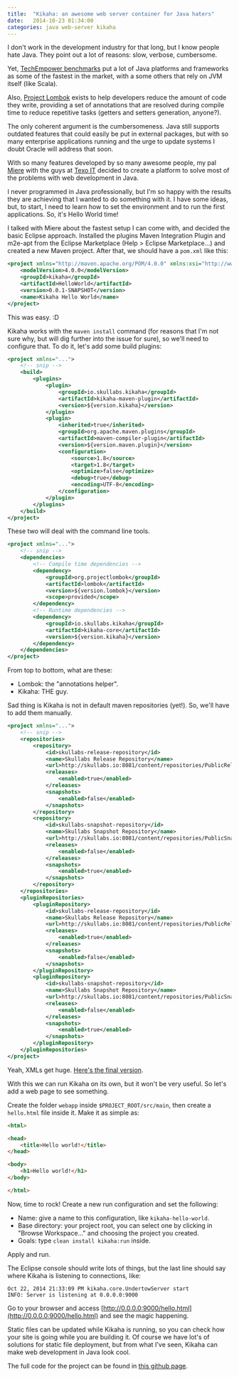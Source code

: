 ```yaml
---
title:  "Kikaha: an awesome web server container for Java haters"
date:   2014-10-23 01:34:00
categories: java web-server kikaha
---
```


I don't work in the development industry for that long, but I know people hate Java. They point out a lot of reasons: slow, verbose, cumbersome. 

Yet, [TechEmpower benchmarks](http://www.techempower.com/benchmarks/) put a lot of Java platforms and frameworks as some of the fastest in the market, with a some others that rely on JVM itself (like Scala).

Also, [Project Lombok](http://projectlombok.org/) exists to help developers reduce the amount of code they write, providing a set of annotations that are resolved during compile time to reduce repetitive tasks (getters and setters generation, anyone?).

The only coherent argument is the cumbersomeness. Java still supports outdated features that could easily be put in external packages, but with so many enterprise applications running and the urge to update systems I doubt Oracle will address that soon.

With so many features developed by so many awesome people, my pal [Miere](https://twitter.com/miere) with the guys at [Texo IT](http://www.texoit.com/) decided to create a platform to solve most of the problems with web development in Java.

I never programmed in Java professionally, but I'm so happy with the results they are achieving that I wanted to do something with it. I have some ideas, but, to start, I need to learn how to set the environment and to run the first applications. So, it's Hello World time!

I talked with Miere about the fastest setup I can come with, and decided the basic Eclipse approach. Installed the plugins Maven Integration Plugin and m2e-apt from the Eclipse Marketplace (Help > Eclipse Marketplace...) and created a new Maven project. After that, we should have a ```pom.xml``` like this:

```xml
<project xmlns="http://maven.apache.org/POM/4.0.0" xmlns:xsi="http://www.w3.org/2001/XMLSchema-instance" xsi:schemaLocation="http://maven.apache.org/POM/4.0.0 http://maven.apache.org/xsd/maven-4.0.0.xsd">
	<modelVersion>4.0.0</modelVersion>
	<groupId>kikaha</groupId>
	<artifactId>HelloWorld</artifactId>
	<version>0.0.1-SNAPSHOT</version>
	<name>Kikaha Hello World</name>
</project>
```

This was easy. :D

Kikaha works with the ```maven install``` command (for reasons that I'm not sure why, but will dig further into the issue for sure), so we'll need to configure that. To do it, let's add some build plugins:

```xml
<project xmlns="...">
	<!-- snip -->
	<build>
		<plugins>
			<plugin>
				<groupId>io.skullabs.kikaha</groupId>
				<artifactId>kikaha-maven-plugin</artifactId>
				<version>${version.kikaha}</version>
			</plugin>
			<plugin>
				<inherited>true</inherited>
				<groupId>org.apache.maven.plugins</groupId>
				<artifactId>maven-compiler-plugin</artifactId>
				<version>${version.maven.plugin}</version>
				<configuration>
					<source>1.8</source>
					<target>1.8</target>
					<optimize>false</optimize>
					<debug>true</debug>
					<encoding>UTF-8</encoding>
				</configuration>
			</plugin>
		</plugins>
	</build>
</project>
```

These two will deal with the command line tools.

```xml
<project xmlns="...">
	<!-- snip -->
	<dependencies>
		<!-- Compile time dependencies -->
		<dependency>
			<groupId>org.projectlombok</groupId>
			<artifactId>lombok</artifactId>
			<version>${version.lombok}</version>
			<scope>provided</scope>
		</dependency>
		<!-- Runtime dependencies -->
		<dependency>
			<groupId>io.skullabs.kikaha</groupId>
			<artifactId>kikaha-core</artifactId>
			<version>${version.kikaha}</version>
		</dependency>
	</dependencies>
</project>
```

From top to bottom, what are these:
* Lombok: the "annotations helper".
* Kikaha: THE guy.

Sad thing is Kikaha is not in default maven repositories (yet!). So, we'll have to add them manually.

```xml
<project xmlns="...">
	<!-- snip -->
	<repositories>
		<repository>
			<id>skullabs-release-repository</id>
			<name>Skullabs Release Repository</name>
			<url>http://skullabs.io:8081/content/repositories/PublicRelease/</url>
			<releases>
				<enabled>true</enabled>
			</releases>
			<snapshots>
				<enabled>false</enabled>
			</snapshots>
		</repository>
		<repository>
			<id>skullabs-snapshot-repository</id>
			<name>Skullabs Snapshot Repository</name>
			<url>http://skullabs.io:8081/content/repositories/PublicSnapshot/</url>
			<releases>
				<enabled>false</enabled>
			</releases>
			<snapshots>
				<enabled>true</enabled>
			</snapshots>
		</repository>
	</repositories>
	<pluginRepositories>
		<pluginRepository>
			<id>skullabs-release-repository</id>
			<name>Skullabs Release Repository</name>
			<url>http://skullabs.io:8081/content/repositories/PublicRelease/</url>
			<releases>
				<enabled>true</enabled>
			</releases>
			<snapshots>
				<enabled>false</enabled>
			</snapshots>
		</pluginRepository>
		<pluginRepository>
			<id>skullabs-snapshot-repository</id>
			<name>Skullabs Snapshot Repository</name>
			<url>http://skullabs.io:8081/content/repositories/PublicSnapshot/</url>
			<releases>
				<enabled>false</enabled>
			</releases>
			<snapshots>
				<enabled>true</enabled>
			</snapshots>
		</pluginRepository>
	</pluginRepositories>
</project>
```

Yeah, XMLs get huge. [Here's the final version](https://gist.github.com/msilvagarcia/69a81db015777ddd6ccf).

With this we can run Kikaha on its own, but it won't be very useful. So let's add a web page to see something.

Create the folder ```webapp``` inside  ```$PROJECT_ROOT/src/main```, then create a ```hello.html``` file inside it. Make it as simple as:

```html
<html>

<head>
	<title>Hello world!</title>
</head>

<body>
	<h1>Hello world!</h1>
</body>

</html>
```

Now, time to rock! Create a new run configuration and set the following:

* Name: give a name to this configuration, like ```kikaha-hello-world```.
* Base directory: your project root, you can select one by clicking in "Browse Workspace..." and choosing the project you created.
* Goals: type ```clean install kikaha:run``` inside.

Apply and run.

The Eclipse console should write lots of things, but the last line should say where Kikaha is listening to connections, like:

```
Oct 22, 2014 21:33:09 PM kikaha.core.UndertowServer start
INFO: Server is listening at 0.0.0.0:9000
```

Go to your browser and access [http://0.0.0.0:9000/hello.html](http://0.0.0.0:9000/hello.html) and see the magic happening.

Static files can be updated while Kikaha is running, so you can check how your site is going while you are building it. Of course we have lot's of solutions for static file deployment, but from what I've seen, Kikaha can make web development in Java look cool.

The full code for the project can be found in [this github page](https://github.com/msilvagarcia/KikahaHelloWorld).
